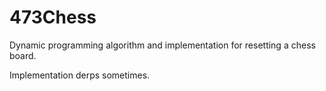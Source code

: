 473Chess
========
Dynamic programming algorithm and implementation for resetting a chess board.

Implementation derps sometimes.